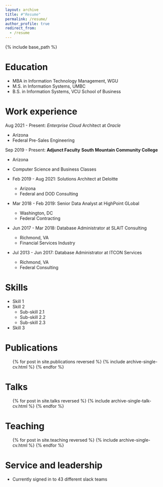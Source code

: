 ```yaml
---
layout: archive
title: #"Resume"
permalink: /resume/
author_profile: true
redirect_from:
  - /resume
---
```


{% include base_path %}

Education
======
* MBA in Information Technology Management, WGU
* M.S. in Information Systems, UMBC
* B.S. in Information Systems, VCU School of Business

Work experience
======
Aug 2021 - Present: *Enterprise Cloud* Architect at _Oracle_
  * Arizona
  * Federal Pre-Sales Engineering

Sep 2019 - Present: **Adjunct Faculty**  __South Mountain Community College__
  * Arizona
  * Computer Science and Business Classes

* Feb 2019 - Aug 2021: Solutions Architect at Deloitte
  * Arizona
  * Federal and DOD Consulting
 
* Mar 2018 - Feb 2019: Senior Data Analyst at HighPoint GLobal
  * Washington, DC
  * Federal Contracting

* Jun 2017 - Mar 2018: Database Administrator at SLAIT Consulting
  * Richmond, VA
  * Financial Services Industry

* Jul 2013 - Jun 2017: Database Administrator at ITCON Services
  * Richmond, VA
  * Federal Consulting

  
Skills
======
* Skill 1
* Skill 2
  * Sub-skill 2.1
  * Sub-skill 2.2
  * Sub-skill 2.3
* Skill 3

Publications
======
  <ul>{% for post in site.publications reversed %}
    {% include archive-single-cv.html %}
  {% endfor %}</ul>
  
Talks
======
  <ul>{% for post in site.talks reversed %}
    {% include archive-single-talk-cv.html  %}
  {% endfor %}</ul>
  
Teaching
======
  <ul>{% for post in site.teaching reversed %}
    {% include archive-single-cv.html %}
  {% endfor %}</ul>
  
Service and leadership
======
* Currently signed in to 43 different slack teams
